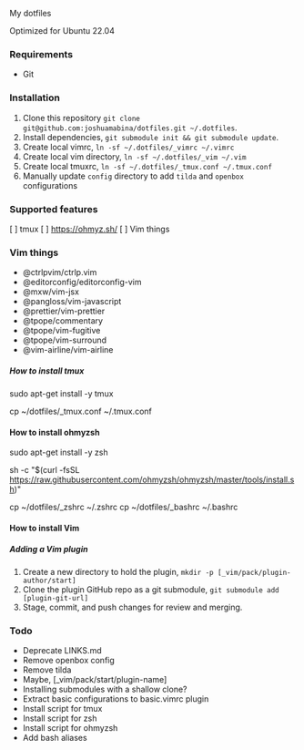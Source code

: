 My dotfiles

Optimized for Ubuntu 22.04

### Requirements

- Git

### Installation

1. Clone this repository `git clone git@github.com:joshuamabina/dotfiles.git ~/.dotfiles`.
2. Install dependencies, `git submodule init && git submodule update`.
3. Create local vimrc, `ln -sf ~/.dotfiles/_vimrc ~/.vimrc`
5. Create local vim directory, `ln -sf ~/.dotfiles/_vim ~/.vim`
4. Create local tmuxrc, `ln -sf ~/.dotfiles/_tmux.conf ~/.tmux.conf`
6. Manually update `config` directory to add `tilda` and `openbox` configurations

### Supported features

[ ] tmux
[ ] https://ohmyz.sh/
[ ] Vim things

### Vim things

- @ctrlpvim/ctrlp.vim
- @editorconfig/editorconfig-vim
- @mxw/vim-jsx
- @pangloss/vim-javascript
- @prettier/vim-prettier
- @tpope/commentary
- @tpope/vim-fugitive
- @tpope/vim-surround
- @vim-airline/vim-airline

##### How to install tmux

sudo apt-get install -y tmux

cp ~/dotfiles/_tmux.conf ~/.tmux.conf

#### How to install ohmyzsh

sudo apt-get install -y zsh

sh -c "$(curl -fsSL https://raw.githubusercontent.com/ohmyzsh/ohmyzsh/master/tools/install.sh)"

cp ~/dotfiles/_zshrc ~/.zshrc
cp ~/dotfiles/_bashrc ~/.bashrc


#### How to install Vim

##### Adding a Vim plugin

1. Create a new directory to hold the plugin, `mkdir -p [_vim/pack/plugin-author/start]`
2. Clone the plugin GitHub repo as a git submodule, `git submodule add [plugin-git-url]`
3. Stage, commit, and push changes for review and merging.

### Todo

- Deprecate LINKS.md
- Remove openbox config
- Remove tilda
- Maybe, [\_vim/pack/start/plugin-name]
- Installing submodules with a shallow clone?
- Extract basic configurations to basic.vimrc plugin
- Install script for tmux
- Install script for zsh
- Install script for ohmyzsh
- Add bash aliases
